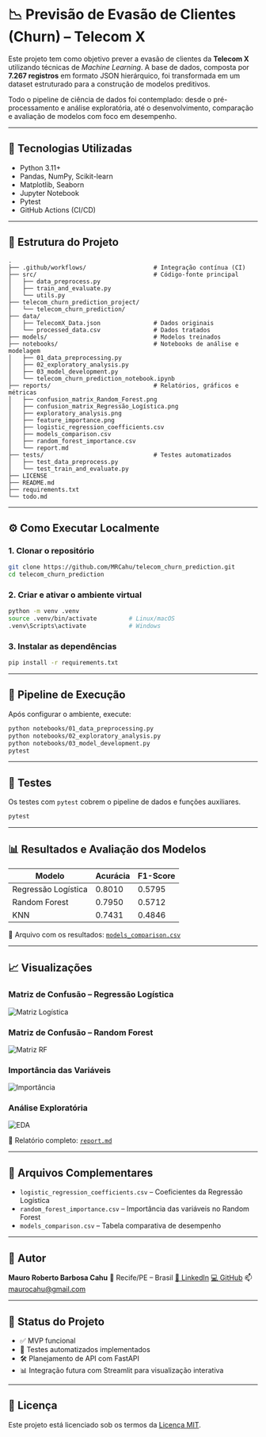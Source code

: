# 📉 Previsão de Evasão de Clientes (Churn) – Telecom X

Este projeto tem como objetivo prever a evasão de clientes da **Telecom X** utilizando técnicas de *Machine Learning*. A base de dados, composta por **7.267 registros** em formato JSON hierárquico, foi transformada em um dataset estruturado para a construção de modelos preditivos.

Todo o pipeline de ciência de dados foi contemplado: desde o pré-processamento e análise exploratória, até o desenvolvimento, comparação e avaliação de modelos com foco em desempenho.

---

## 🧠 Tecnologias Utilizadas

- Python 3.11+
- Pandas, NumPy, Scikit-learn
- Matplotlib, Seaborn
- Jupyter Notebook
- Pytest
- GitHub Actions (CI/CD)

---

## 📁 Estrutura do Projeto

```text
.
├── .github/workflows/                   # Integração contínua (CI)
├── src/                                 # Código-fonte principal
│   ├── data_preprocess.py
│   ├── train_and_evaluate.py
│   └── utils.py
├── telecom_churn_prediction_project/
│   └── telecom_churn_prediction/
├── data/
│   ├── TelecomX_Data.json               # Dados originais
│   └── processed_data.csv               # Dados tratados
├── models/                              # Modelos treinados
├── notebooks/                           # Notebooks de análise e modelagem
│   ├── 01_data_preprocessing.py
│   ├── 02_exploratory_analysis.py
│   ├── 03_model_development.py
│   └── telecom_churn_prediction_notebook.ipynb
├── reports/                             # Relatórios, gráficos e métricas
│   ├── confusion_matrix_Random_Forest.png
│   ├── confusion_matrix_Regressão_Logística.png
│   ├── exploratory_analysis.png
│   ├── feature_importance.png
│   ├── logistic_regression_coefficients.csv
│   ├── models_comparison.csv
│   ├── random_forest_importance.csv
│   └── report.md
├── tests/                               # Testes automatizados
│   ├── test_data_preprocess.py
│   └── test_train_and_evaluate.py
├── LICENSE
├── README.md
├── requirements.txt
└── todo.md
````

---

## ⚙️ Como Executar Localmente

### 1. Clonar o repositório

```bash
git clone https://github.com/MRCahu/telecom_churn_prediction.git
cd telecom_churn_prediction
```

### 2. Criar e ativar o ambiente virtual

```bash
python -m venv .venv
source .venv/bin/activate         # Linux/macOS
.venv\Scripts\activate            # Windows
```

### 3. Instalar as dependências

```bash
pip install -r requirements.txt
```

---

## 🚀 Pipeline de Execução

Após configurar o ambiente, execute:

```bash
python notebooks/01_data_preprocessing.py
python notebooks/02_exploratory_analysis.py
python notebooks/03_model_development.py
pytest
```

---

## 🧪 Testes

Os testes com `pytest` cobrem o pipeline de dados e funções auxiliares.

```bash
pytest
```

---

## 📊 Resultados e Avaliação dos Modelos

| Modelo              | Acurácia | F1-Score |
| ------------------- | -------- | -------- |
| Regressão Logística | 0.8010   | 0.5795   |
| Random Forest       | 0.7950   | 0.5712   |
| KNN                 | 0.7431   | 0.4846   |

📄 Arquivo com os resultados: [`models_comparison.csv`](reports/models_comparison.csv)

---

## 📈 Visualizações

### Matriz de Confusão – Regressão Logística

![Matriz Logística](reports/confusion_matrix_logistica.png)

### Matriz de Confusão – Random Forest

![Matriz RF](reports/confusion_matrix_random_forest.png)

### Importância das Variáveis

![Importância](reports/feature_importance.png)

### Análise Exploratória

![EDA](reports/exploratory_analysis.png)

📘 Relatório completo: [`report.md`](reports/report.md)

---

## 📂 Arquivos Complementares

* `logistic_regression_coefficients.csv` – Coeficientes da Regressão Logística
* `random_forest_importance.csv` – Importância das variáveis no Random Forest
* `models_comparison.csv` – Tabela comparativa de desempenho

---

## 👤 Autor

**Mauro Roberto Barbosa Cahu**
📍 Recife/PE – Brasil
[🔗 LinkedIn](https://www.linkedin.com/in/mauro-cahu-159a05273)
[💻 GitHub](https://github.com/MRCahu)
📫 [maurocahu@gmail.com](mailto:maurocahu@gmail.com)

---

## 📌 Status do Projeto

* ✅ MVP funcional
* 🧪 Testes automatizados implementados
* 🛠️ Planejamento de API com FastAPI
* 📊 Integração futura com Streamlit para visualização interativa

---

## 📄 Licença

Este projeto está licenciado sob os termos da [Licença MIT](LICENSE).
